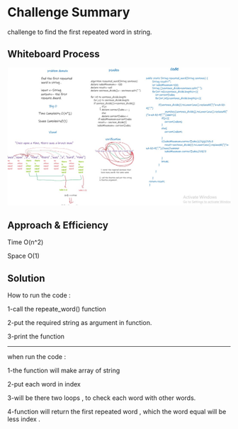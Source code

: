 # Challenge Summary
challenge to find the first repeated word in string. 
## Whiteboard Process

<img src="./whiteboard.jpg"/>

## Approach & Efficiency
Time O(n^2)

Space O(1)
## Solution
How to run the code :

1-call the repeate_word() function 

2-put the required string as argument in function.

3-print the function 

_______________
when run the code :

1-the function will make array of string 

2-put each word in index 

3-will be there two loops , to check each word with other words. 

4-function will return the first repeated word , which the word equal will be less index .
